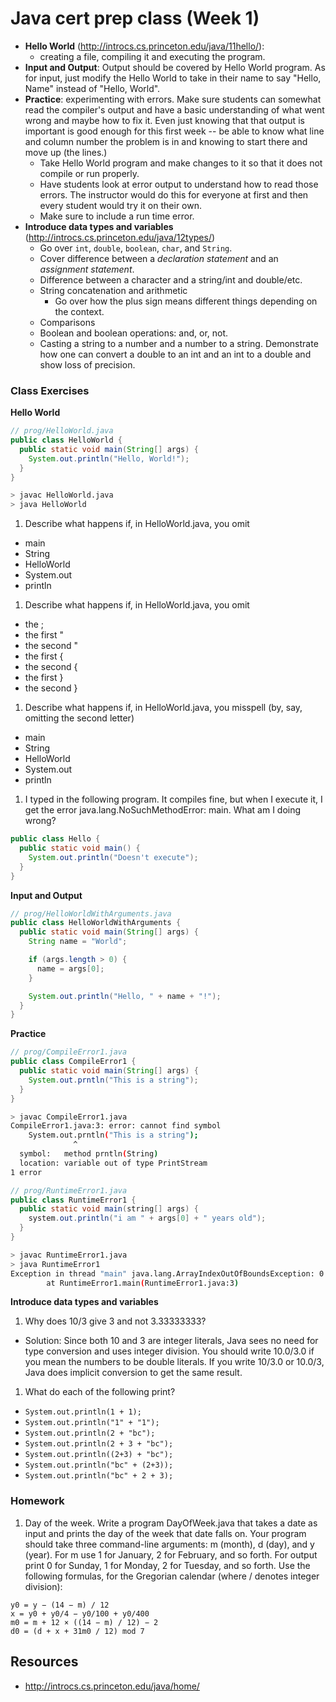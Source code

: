 # Java cert prep class (Week 1)

<title>Java Cert Prep Class - Week 1</title>

<style>
@media print {
  pre {
    border: 1px solid gray;
    page-break-inside: avoid;
  }
}

.break {
  page-break-after: always;
}
</style>

- **Hello World** (http://introcs.cs.princeton.edu/java/11hello/):
  - creating a file, compiling it and executing the program.
- **Input and Output**: Output should be covered by Hello World program. As for
  input, just modify the Hello World to take in their name to say "Hello, Name"
  instead of "Hello, World".
- **Practice**: experimenting with errors. Make sure students can somewhat
  read the compiler's output and have a basic understanding of what went wrong
  and maybe how to fix it. Even just knowing that that output is important is
  good enough for this first week -- be able to know what line and column
  number the problem is in and knowing to start there and move up (the lines.)
  - Take Hello World program and make changes to it so that it does not compile
  or run properly.
  - Have students look at error output to understand how to read those errors.
    The instructor would do this for everyone at first and then every student
    would try it on their own.
  - Make sure to include a run time error.
- **Introduce data types and variables** (http://introcs.cs.princeton.edu/java/12types/)
  - Go over `int`, `double`, `boolean`, `char`, and `String`.
  - Cover difference between a _declaration statement_ and an _assignment statement_.
  - Difference between a character and a string/int and double/etc.
  - String concatenation and arithmetic
    - Go over how the plus sign means different things depending on the context.
  - Comparisons
  - Boolean and boolean operations: and, or, not.
  - Casting a string to a number and a number to a string. Demonstrate how one
    can convert a double to an int and an int to a double and show loss of
    precision.

<div class="break"></div>

### Class Exercises

**Hello World**

```java
// prog/HelloWorld.java
public class HelloWorld {
  public static void main(String[] args) {
    System.out.println("Hello, World!");
  }
}
```

```bash
> javac HelloWorld.java
> java HelloWorld
```

1. Describe what happens if, in HelloWorld.java, you omit
  - main
  - String
  - HelloWorld
  - System.out
  - println
1. Describe what happens if, in HelloWorld.java, you omit
  - the ;
  - the first "
  - the second "
  - the first {
  - the second {
  - the first }
  - the second }
1. Describe what happens if, in HelloWorld.java, you misspell (by, say,
   omitting the second letter)
  - main
  - String
  - HelloWorld
  - System.out
  - println
1. I typed in the following program. It compiles fine, but when I execute it,
   I get the error java.lang.NoSuchMethodError: main. What am I doing wrong?

```java
public class Hello {
  public static void main() {
    System.out.println("Doesn't execute");   
  }
}
```

**Input and Output**

```java
// prog/HelloWorldWithArguments.java
public class HelloWorldWithArguments {
  public static void main(String[] args) {
    String name = "World";

    if (args.length > 0) {
      name = args[0];
    }

    System.out.println("Hello, " + name + "!");
  }
}
```

**Practice**

```java
// prog/CompileError1.java
public class CompileError1 {
  public static void main(String[] args) {
    System.out.prntln("This is a string");
  }
}
```

```bash
> javac CompileError1.java
CompileError1.java:3: error: cannot find symbol
    System.out.prntln("This is a string");
              ^
  symbol:   method prntln(String)
  location: variable out of type PrintStream
1 error
```

```java
// prog/RuntimeError1.java
public class RuntimeError1 {
  public static void main(string[] args) {
    system.out.println("i am " + args[0] + " years old");
  }
}
```

```bash
> javac RuntimeError1.java
> java RuntimeError1
Exception in thread "main" java.lang.ArrayIndexOutOfBoundsException: 0
        at RuntimeError1.main(RuntimeError1.java:3)
```

**Introduce data types and variables**

1. Why does 10/3 give 3 and not 3.33333333?
  - Solution: Since both 10 and 3 are integer literals, Java sees no need for
    type conversion and uses integer division. You should write 10.0/3.0 if you
    mean the numbers to be double literals. If you write 10/3.0 or 10.0/3, Java
    does implicit conversion to get the same result.
1. What do each of the following print?
  - <code>System.out.println(1 + 1);</code>
  - <code>System.out.println("1" + "1");</code>
  - <code>System.out.println(2 + "bc");</code>
  - <code>System.out.println(2 + 3 + "bc");</code>
  - <code>System.out.println((2+3) + "bc");</code>
  - <code>System.out.println("bc" + (2+3));</code>
  - <code>System.out.println("bc" + 2 + 3);</code>

### Homework

1. Day of the week. Write a program DayOfWeek.java that takes a date as input
   and prints the day of the week that date falls on. Your program should take
   three command-line arguments: m (month), d (day), and y (year). For m use 1
   for January, 2 for February, and so forth. For output print 0 for Sunday, 1
   for Monday, 2 for Tuesday, and so forth. Use the following formulas, for the
   Gregorian calendar (where / denotes integer division):

```
y0 = y − (14 − m) / 12
x = y0 + y0/4 − y0/100 + y0/400
m0 = m + 12 × ((14 − m) / 12) − 2
d0 = (d + x + 31m0 / 12) mod 7
```

<div class="break"></div>

## Resources

- http://introcs.cs.princeton.edu/java/home/
